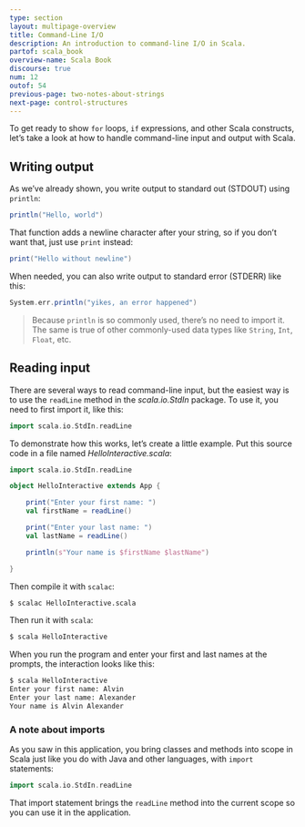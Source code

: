 ```yaml
---
type: section
layout: multipage-overview
title: Command-Line I/O
description: An introduction to command-line I/O in Scala.
partof: scala_book
overview-name: Scala Book
discourse: true
num: 12
outof: 54
previous-page: two-notes-about-strings
next-page: control-structures
---
```



To get ready to show `for` loops, `if` expressions, and other Scala constructs, let’s take a look at how to handle command-line input and output with Scala.



## Writing output

As we’ve already shown, you write output to standard out (STDOUT) using `println`:

```scala
println("Hello, world")
```

That function adds a newline character after your string, so if you don’t want that, just use `print` instead:

```scala
print("Hello without newline")
```

When needed, you can also write output to standard error (STDERR) like this:

```scala
System.err.println("yikes, an error happened")
```

>Because `println` is so commonly used, there’s no need to import it. The same is true of other commonly-used data types like `String`, `Int`, `Float`, etc.



## Reading input

There are several ways to read command-line input, but the easiest way is to use the `readLine` method in the *scala.io.StdIn* package. To use it, you need to first import it, like this:

```scala
import scala.io.StdIn.readLine
```

To demonstrate how this works, let’s create a little example. Put this source code in a file named *HelloInteractive.scala*:

```scala
import scala.io.StdIn.readLine

object HelloInteractive extends App {

    print("Enter your first name: ")
    val firstName = readLine()

    print("Enter your last name: ")
    val lastName = readLine()

    println(s"Your name is $firstName $lastName")

}
```

Then compile it with `scalac`:

```sh
$ scalac HelloInteractive.scala
```

Then run it with `scala`:

```sh
$ scala HelloInteractive
```

When you run the program and enter your first and last names at the prompts, the interaction looks like this:

```sh
$ scala HelloInteractive
Enter your first name: Alvin
Enter your last name: Alexander
Your name is Alvin Alexander
```


### A note about imports

As you saw in this application, you bring classes and methods into scope in Scala just like you do with Java and other languages, with `import` statements:

```scala
import scala.io.StdIn.readLine
```

That import statement brings the `readLine` method into the current scope so you can use it in the application.









